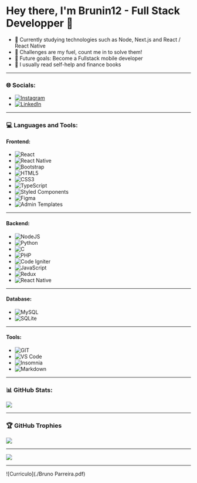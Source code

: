 # Hey there, I'm Brunin12 - Full Stack Developper 👋

- 📘 Currently studying technologies such as Node, Next.js and React / React Native
- 🔧 Challenges are my fuel, count me in to solve them!
- 🌟 Future goals: Become a Fullstack mobile developer
- 📖 I usually read self-help and finance books
  
---

### 🌐 Socials:
- [![Instagram](https://img.shields.io/badge/Instagram-%23E4405F.svg?logo=Instagram&logoColor=white)](https://www.instagram.com/brunin.br1/)
- [![LinkedIn](https://img.shields.io/badge/LinkedIn-%230077B5.svg?logo=linkedin&logoColor=white)](https://www.linkedin.com/in/bruno-parreira-61b83b293/) 
---

### 💻 Languages and Tools:
#### Frontend:
- ![React](https://img.shields.io/badge/React-%2320232a.svg?logo=react&logoColor=%2361DAFB)
- ![React Native](https://img.shields.io/badge/React%20Native-%2320232a.svg?logo=react&logoColor=%2361DAFB)
- ![Bootstrap](https://img.shields.io/badge/Bootstrap-%231572B6.svg?logo=bootstrap&logoColor=white)
- ![HTML5](https://img.shields.io/badge/HTML5-%23E34F26.svg?logo=html5&logoColor=white)
- ![CSS3](https://img.shields.io/badge/CSS3-%231572B6.svg?logo=css3&logoColor=white)
- ![TypeScript](https://img.shields.io/badge/TypeScript-%23007ACC.svg?logo=typescript&logoColor=white)
- ![Styled Components](https://img.shields.io/badge/Styled%20Components-DB7093?logo=styled-components&logoColor=white)
- ![Figma](https://img.shields.io/badge/Figma-%23F24E1E.svg?logo=figma&logoColor=white)
- ![Admin Templates](https://img.shields.io/badge/Admin%20Template-%231572B6.svg?logo=bootstrap&logoColor=white)
  
---

#### Backend:
- ![NodeJS](https://img.shields.io/badge/Node.js-6DA55F?logo=node.js&logoColor=white)
- ![Python](http://img.shields.io/badge/-Python-3776AB?logo=python&logoColor=ffffff)
- ![C](http://img.shields.io/badge/-A8B9CC?logo=c&logoColor=ffffff)
- ![PHP](https://img.shields.io/badge/PHP-%23593d88.svg?logo=php&logoColor=white)
- ![Code Igniter](https://img.shields.io/badge/Code%20Igniter-%23593d88.svg?logo=php&logoColor=white)
- ![JavaScript](https://img.shields.io/badge/JavaScript-%23323330.svg?logo=javascript&logoColor=%23F7DF1E)
- ![Redux](https://img.shields.io/badge/Redux-%23593d88.svg?logo=redux&logoColor=white)
- ![React Native](https://img.shields.io/badge/React%20Native-%2320232a.svg?logo=react&logoColor=%2361DAFB)

---

#### Database:
- ![MySQL](https://img.shields.io/badge/MySql-%2300000f.svg?logo=mysql&logoColor=white)
- ![SQLite](https://img.shields.io/badge/Sqlite-%2307405e.svg?logo=sqlite&logoColor=white)

---

#### Tools:
- ![GIT](https://img.shields.io/badge/Git-fc6d26?logo=git&logoColor=white)
- ![VS Code](http://img.shields.io/badge/-VS%20Code-007ACC?logo=visual-studio-code&logoColor=ffffff)
- ![Insomnia](https://img.shields.io/badge/Insomnia-black?logo=insomnia&logoColor=5849BE)
- ![Markdown](https://img.shields.io/badge/Markdown-%23000000.svg?logo=markdown&logoColor=white)

---

### 📊 GitHub Stats:
![](https://github-readme-streak-stats.herokuapp.com/?user=Brunin12&theme=dark&hide_border=false)
<br/>

---

### 🏆 GitHub Trophies
![](https://github-profile-trophy.vercel.app/?username=Brunin12&theme=radical&no-frame=false&no-bg=true&margin-w=4)

---
[![](https://visitcount.itsvg.in/api?id=Brunin12&icon=0&color=0)](https://visitcount.itsvg.in)

---

![Curriculo](./Bruno Parreira.pdf)

